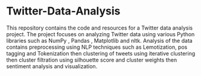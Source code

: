 # Twitter-Data-Analysis
This repository contains the code and resources for a Twitter data analysis project. The project focuses on  analyzing Twitter data using various Python libraries such as NumPy , Pandas , Matplotlib and nltk. 
Analysis of the data contains preprocessing using NLP techniques such as Lemotization, pos tagging and Tokenization then clustering of tweets using iterative clustering then cluster filtration using silhouette score and cluster weights then sentiment analysis and visualization.
